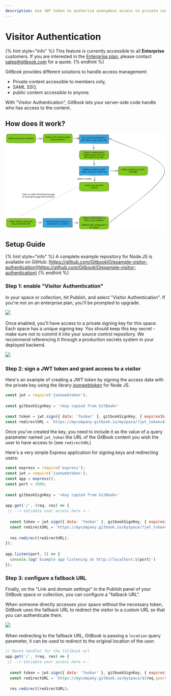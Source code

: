 ```yaml
---
description: Use JWT token to authorize anonymous access to private content.
---
```


# Visitor Authentication

{% hint style="info" %}
This feature is currently accessible to all **Enterprise** customers. If you are interested in the [Enterprise plan](../../billing-and-admin/plans/#enterprise-plan), please contact [sales@gitbook.com](mailto:sales@gitbook.com) for a quote.
{% endhint %}

GitBook provides different solutions to handle access management:

* Private content accessible to members only,
* SAML SSO,
* public content accessible to anyone.

With "Visitor Authentication", GitBook lets your server-side code handle who has access to the content.

## How does it work?

<img src="../../.gitbook/assets/file.drawing (1).svg" alt="" class="gitbook-drawing">

## Setup Guide

{% hint style="info" %}
A complete example repository for Node.JS is available on GitHub: [https://github.com/GitbookIO/example-visitor-authentication](https://github.com/GitbookIO/example-visitor-authentication)
{% endhint %}

### Step 1: enable "Visitor Authentication"

In your space or collection, hit Publish, and select "Visitor Authentication". If you're not on an enterprise plan, you'll be prompted to upgrade.

![](<../../.gitbook/assets/Publish – VA.png>)

Once enabled, you'll have access to a private signing key for this space. Each space has a unique signing key. You should keep this key secret - make sure not to commit it into your source control repository. We recommend referencing it through a production secrets system in your deployed backend.

![](<../../.gitbook/assets/Publish – VA - Link Settings.png>)

### Step 2: sign a JWT token and grant access to a visitor

Here's an example of creating a JWT token by signing the access data with the private key using the library [jsonwebtoken](https://github.com/auth0/node-jsonwebtoken) for Node JS.

```javascript
const jwt = require('jsonwebtoken');

const gitbookSignKey = '<key copied from GitBook>'

const token = jwt.sign({ data: 'foobar' }, gitbookSignKey, { expiresIn: '1h' });
const redirectURL = `https://mycompany.gitbook.io/myspace/?jwt_token=${token}`;
```

Once you've created the key, you need to include it as the value of a query parameter named `jwt_token` the URL of the GitBook content you wish the user to have access to (see `redirectURL`)

Here's a very simple Express application for signing keys and redirecting users:

```javascript
const express = require('express');
const jwt = require('jsonwebtoken');
const app = express();
const port = 3000;

const gitbookSignKey = '<key copied from GitBook>'

app.get('/', (req, res) => {
 // --> Validate user access here <--

  const token = jwt.sign({ data: 'foobar' }, gitbookSignKey, { expiresIn: '1h' });
  const redirectURL = `https://mycompany.gitbook.io/myspace/?jwt_token=${token}`;

  res.redirect(redirectURL);
});

app.listen(port, () => {
  console.log(`Example app listening at http://localhost:${port}`)
});
```

### Step 3: configure a fallback URL

Finally, on the "Link and domain settings" in the Publish panel of your GitBook space or collection, you can configure a "fallback URL".

When someone directly accesses your space without the necessary token, GitBook uses the fallback URL to redirect the visitor to a custom URL so that you can authenticate them.

![](<../../.gitbook/assets/Publish – VA - Link Settings.png>)

When redirecting to the fallback URL, GitBook is passing a `location` query parameter, it can be used to redirect to the original location of the user:

```javascript
// Route handler for the fallback url
app.get('/', (req, res) => {
 // --> Validate user access here <--

  const token = jwt.sign({ data: 'foobar' }, gitbookSignKey, { expiresIn: '1h' });
  const redirectURL = `https://mycompany.gitbook.io/myspace/${req.query.location || ''}?jwt_token=${token}`;

  res.redirect(redirectURL);
```
